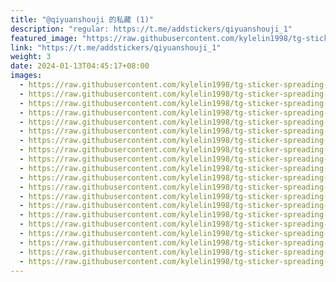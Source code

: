 ```yaml
---
title: "@qiyuanshouji 的私藏 (1)"
description: "regular: https://t.me/addstickers/qiyuanshouji_1"
featured_image: "https://raw.githubusercontent.com/kylelin1998/tg-sticker-spreading-worldwide-images/main/img/3b75695f-d036-49b8-9214-c977231e780e.jpg"
link: "https://t.me/addstickers/qiyuanshouji_1"
weight: 3
date: 2024-01-13T04:45:17+08:00
images:
  - https://raw.githubusercontent.com/kylelin1998/tg-sticker-spreading-worldwide-images/main/img/3b75695f-d036-49b8-9214-c977231e780e.jpg
  - https://raw.githubusercontent.com/kylelin1998/tg-sticker-spreading-worldwide-images/main/img/50340003-2492-4143-af91-04885f1117dc.jpg
  - https://raw.githubusercontent.com/kylelin1998/tg-sticker-spreading-worldwide-images/main/img/aa97f4e9-776c-4adc-9a36-3e861fb96bae.jpg
  - https://raw.githubusercontent.com/kylelin1998/tg-sticker-spreading-worldwide-images/main/img/a95e9a33-eca1-46d5-bc9c-a203d7874a28.jpg
  - https://raw.githubusercontent.com/kylelin1998/tg-sticker-spreading-worldwide-images/main/img/a5be619d-4566-4fe2-bacd-3eddc8bab797.jpg
  - https://raw.githubusercontent.com/kylelin1998/tg-sticker-spreading-worldwide-images/main/img/3424a557-6e46-43cc-8816-07285fcdba52.jpg
  - https://raw.githubusercontent.com/kylelin1998/tg-sticker-spreading-worldwide-images/main/img/828abf20-daec-4425-bfea-bf64a672a3e4.jpg
  - https://raw.githubusercontent.com/kylelin1998/tg-sticker-spreading-worldwide-images/main/img/86ed0893-f303-4622-8cc8-04b832505de7.jpg
  - https://raw.githubusercontent.com/kylelin1998/tg-sticker-spreading-worldwide-images/main/img/89233024-46b3-4d2c-a0e8-76d959191238.jpg
  - https://raw.githubusercontent.com/kylelin1998/tg-sticker-spreading-worldwide-images/main/img/9c7b21db-3b17-4612-8ee1-a38d0841b5e6.jpg
  - https://raw.githubusercontent.com/kylelin1998/tg-sticker-spreading-worldwide-images/main/img/e57b517a-9e2b-49b3-a930-79137cd7767e.jpg
  - https://raw.githubusercontent.com/kylelin1998/tg-sticker-spreading-worldwide-images/main/img/e43545b0-ae31-4424-91fe-07da55e9bf52.jpg
  - https://raw.githubusercontent.com/kylelin1998/tg-sticker-spreading-worldwide-images/main/img/e5815947-9ff1-4af0-a734-a25082e64f4a.jpg
  - https://raw.githubusercontent.com/kylelin1998/tg-sticker-spreading-worldwide-images/main/img/10c63162-55bf-4a0e-b47e-043613d5484a.jpg
  - https://raw.githubusercontent.com/kylelin1998/tg-sticker-spreading-worldwide-images/main/img/da407f31-2e2b-4887-a135-da61673ae420.jpg
  - https://raw.githubusercontent.com/kylelin1998/tg-sticker-spreading-worldwide-images/main/img/16ec72fc-cad4-45eb-950c-a35aa4f08cad.jpg
  - https://raw.githubusercontent.com/kylelin1998/tg-sticker-spreading-worldwide-images/main/img/9626e29e-cc5a-42f0-afcd-7a9883df9c01.jpg
  - https://raw.githubusercontent.com/kylelin1998/tg-sticker-spreading-worldwide-images/main/img/0d6d628f-c7a8-4fca-ae1a-f4e12fd8f188.jpg
  - https://raw.githubusercontent.com/kylelin1998/tg-sticker-spreading-worldwide-images/main/img/b37f425f-4db7-48af-84fa-b8fcc0858c0e.jpg
  - https://raw.githubusercontent.com/kylelin1998/tg-sticker-spreading-worldwide-images/main/img/858a40dc-6d5f-499d-b973-cacd228ba027.jpg
---
```

